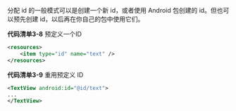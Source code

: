 分配 id 的一般模式可以是创建一个新 id，或者使用 Android 包创建的 id。但也可以预先创建 id，以后再在你自己的包中使用它们。

**代码清单3-8** 预定义一个ID

```xml
<resources>
    <item type="id" name="text" />
</resources>
```

**代码清单3-9** 重用预定义 ID

```xml
<TextView android:id="@id/text">
...
</TextView>
```

